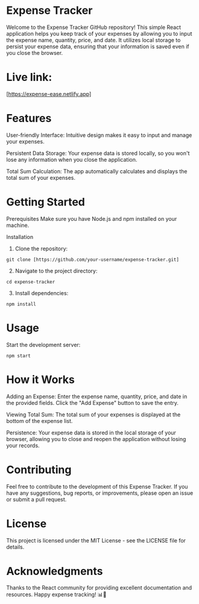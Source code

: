 # Expense Tracker

Welcome to the Expense Tracker GitHub repository! This simple React application helps you keep track of your expenses by allowing you to input the expense name, quantity, price, and date. It utilizes local storage to persist your expense data, ensuring that your information is saved even if you close the browser.

# Live link:
[https://expense-ease.netlify.app]

# Features
User-friendly Interface: Intuitive design makes it easy to input and manage your expenses.

Persistent Data Storage: Your expense data is stored locally, so you won't lose any information when you close the application.

Total Sum Calculation: The app automatically calculates and displays the total sum of your expenses.

# Getting Started
Prerequisites
Make sure you have Node.js and npm installed on your machine.

Installation
1. Clone the repository:

```
git clone [https://github.com/your-username/expense-tracker.git]
```
2. Navigate to the project directory:
```
cd expense-tracker
```
3. Install dependencies:
```
npm install
```

# Usage
Start the development server:

```
npm start
```

# How it Works
Adding an Expense: Enter the expense name, quantity, price, and date in the provided fields. Click the "Add Expense" button to save the entry.

Viewing Total Sum: The total sum of your expenses is displayed at the bottom of the expense list.

Persistence: Your expense data is stored in the local storage of your browser, allowing you to close and reopen the application without losing your records.

# Contributing
Feel free to contribute to the development of this Expense Tracker. If you have any suggestions, bug reports, or improvements, please open an issue or submit a pull request.

# License
This project is licensed under the MIT License - see the LICENSE file for details.

# Acknowledgments
Thanks to the React community for providing excellent documentation and resources.
Happy expense tracking! 📊💸
